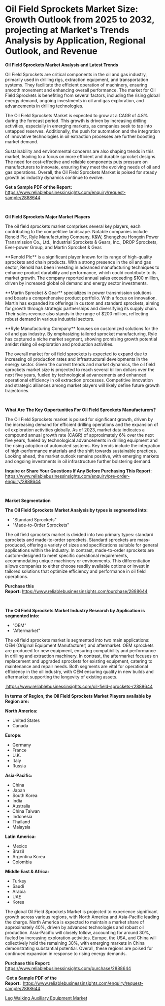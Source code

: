 <p><h1>Oil Field Sprockets Market Size: Growth Outlook from 2025 to 2032, projecting at Market's Trends Analysis by Application, Regional Outlook, and Revenue</h1></p><p><strong>Oil Field Sprockets Market Analysis and Latest Trends</strong></p>
<p><p>Oil Field Sprockets are critical components in the oil and gas industry, primarily used in drilling rigs, extraction equipment, and transportation systems. They facilitate the efficient operation of machinery, ensuring smooth movement and enhancing overall performance. The market for Oil Field Sprockets is benefiting from several factors, including the rising global energy demand, ongoing investments in oil and gas exploration, and advancements in drilling technologies.</p><p>The Oil Field Sprockets Market is expected to grow at a CAGR of 4.8% during the forecast period. This growth is driven by increasing drilling activities, especially in emerging markets, as companies seek to tap into untapped reserves. Additionally, the push for automation and the integration of innovative technologies in oil extraction processes are further boosting market demand. </p><p>Sustainability and environmental concerns are also shaping trends in this market, leading to a focus on more efficient and durable sprocket designs. The need for cost-effective and reliable components puts pressure on manufacturers to innovate, ensuring they meet the evolving needs of oil and gas operations. Overall, the Oil Field Sprockets Market is poised for steady growth as industry dynamics continue to evolve.</p></p>
<p><strong>Get a Sample PDF of the Report:&nbsp;</strong> <a href="https://www.reliablebusinessinsights.com/enquiry/request-sample/2888644?utm_campaign=2215&utm_medium=2&utm_source=Github&utm_content=ia&utm_term=14032025&utm_id=oil-field-sprockets">https://www.reliablebusinessinsights.com/enquiry/request-sample/2888644</a></p>
<p>&nbsp;</p>
<p><strong>Oil Field Sprockets Major Market Players</strong></p>
<p><p>The oil field sprockets market comprises several key players, each contributing to the competitive landscape. Notable companies include Renold Plc, Ryle Manufacturing Company, K&W, Shengzhou Hongxin Power Transmission Co., Ltd., Industrial Sprockets & Gears, Inc., DROP Sprockets, Ever-power Group, and Martin Sprocket & Gear. </p><p>**Renold Plc** is a significant player known for its range of high-quality sprockets and chain products. With a strong presence in the oil and gas sector, Renold has been investing in advanced manufacturing techniques to enhance product durability and performance, which could contribute to its market growth. The company reported annual sales exceeding $100 million, driven by increased global oil demand and energy sector investments.</p><p>**Martin Sprocket & Gear** specializes in power transmission solutions and boasts a comprehensive product portfolio. With a focus on innovation, Martin has expanded its offerings in custom and standard sprockets, aiming for growth through strategic partnerships and diversifying its supply chain. Their sales revenue also stands in the range of $200 million, reflecting robust demand in various industrial sectors.</p><p>**Ryle Manufacturing Company** focuses on customized solutions for the oil and gas industry. By emphasizing tailored sprocket manufacturing, Ryle has captured a niche market segment, showing promising growth potential amidst rising oil exploration and production activities.</p><p>The overall market for oil field sprockets is expected to expand due to increasing oil production rates and infrastructural developments in the energy sector. Given the current trends and market dynamics, the oil field sprockets market size is projected to reach several billion dollars over the next five years, fueled by technological advancements and enhanced operational efficiency in oil extraction processes. Competitive innovation and strategic alliances among market players will likely define future growth trajectories.</p></p>
<p>&nbsp;</p>
<p><strong>What Are The Key Opportunities For Oil Field Sprockets Manufacturers?</strong></p>
<p><p>The Oil Field Sprockets market is poised for significant growth, driven by the increasing demand for efficient drilling operations and the expansion of oil exploration activities globally. As of 2023, market data indicates a compound annual growth rate (CAGR) of approximately 6% over the next five years, fueled by technological advancements in drilling equipment and the rising adoption of automated systems. Key trends include the integration of high-performance materials and the shift towards sustainable practices. Looking ahead, the market outlook remains positive, with emerging markets and ongoing investments in oil infrastructure further bolstering demand.</p></p>
<p><strong>Inquire or Share Your Questions If Any Before Purchasing This Report:</strong> <a href="https://www.reliablebusinessinsights.com/enquiry/pre-order-enquiry/2888644?utm_campaign=2215&utm_medium=2&utm_source=Github&utm_content=ia&utm_term=14032025&utm_id=oil-field-sprockets">https://www.reliablebusinessinsights.com/enquiry/pre-order-enquiry/2888644</a></p>
<p>&nbsp;</p>
<p><strong>Market Segmentation</strong></p>
<p><strong>The Oil Field Sprockets Market Analysis by types is segmented into:</strong></p>
<p><ul><li>"Standard Sprockets"</li><li>"Made-to-Order Sprockets"</li></ul></p>
<p><p>The oil field sprockets market is divided into two primary types: standard sprockets and made-to-order sprockets. Standard sprockets are mass-produced, offering a variety of sizes and specifications suitable for general applications within the industry. In contrast, made-to-order sprockets are custom-designed to meet specific operational requirements, accommodating unique machinery or environments. This differentiation allows companies to either choose readily available options or invest in tailored solutions that optimize efficiency and performance in oil field operations.</p></p>
<p><strong>Purchase this Report:&nbsp;</strong><a href="https://www.reliablebusinessinsights.com/purchase/2888644?utm_campaign=2215&utm_medium=2&utm_source=Github&utm_content=ia&utm_term=14032025&utm_id=oil-field-sprockets">https://www.reliablebusinessinsights.com/purchase/2888644</a></p>
<p>&nbsp;</p>
<p><strong>The Oil Field Sprockets Market Industry Research by Application is segmented into:</strong></p>
<p><ul><li>"OEM"</li><li>"Aftermarket"</li></ul></p>
<p><p>The oil field sprockets market is segmented into two main applications: OEM (Original Equipment Manufacturer) and aftermarket. OEM sprockets are produced for new equipment, ensuring compatibility and performance in drilling and extraction machinery. In contrast, the aftermarket focuses on replacement and upgraded sprockets for existing equipment, catering to maintenance and repair needs. Both segments are vital for operational efficiency in the oil industry, with OEM ensuring quality in new builds and aftermarket supporting the longevity of existing assets.</p></p>
<p><a href="https://www.reliablebusinessinsights.com/oil-field-sprockets-r2888644?utm_campaign=2215&utm_medium=2&utm_source=Github&utm_content=ia&utm_term=14032025&utm_id=oil-field-sprockets">&nbsp;https://www.reliablebusinessinsights.com/oil-field-sprockets-r2888644</a></p>
<p><strong>In terms of Region, the Oil Field Sprockets Market Players available by Region are:</strong></p>
<p>
    <p> <strong> North America: </strong>
        <ul>
            <li>United States</li>
            <li>Canada</li>
        </ul>
        </p> 
    <p> <strong> Europe: </strong>
        <ul>
            <li>Germany</li>
            <li>France</li>
            <li>U.K.</li>
            <li>Italy</li>
            <li>Russia</li>
        </ul>
        </p> 
    <p> <strong> Asia-Pacific: </strong>
        <ul>
            <li>China</li>
            <li>Japan</li>
            <li>South Korea</li>
            <li>India</li>
            <li>Australia</li>
            <li>China Taiwan</li>
            <li>Indonesia</li>
            <li>Thailand</li>
            <li>Malaysia</li>
        </ul>
        </p> 
    <p> <strong> Latin America: </strong>
        <ul>
            <li>Mexico</li>
            <li>Brazil</li>
            <li>Argentina Korea</li>
            <li>Colombia</li>
        </ul>
        </p> 
    <p> <strong> Middle East & Africa: </strong>
        <ul>
            <li>Turkey</li>
            <li>Saudi</li>
            <li>Arabia</li>
            <li>UAE</li>
            <li>Korea</li>
        </ul>
    </p>
    </p>
<p><p>The global Oil Field Sprockets Market is projected to experience significant growth across various regions, with North America and Asia-Pacific leading the charge. North America is expected to maintain a market share of approximately 40%, driven by advanced technologies and robust oil production. Asia-Pacific will closely follow, accounting for around 30%, fueled by increasing exploration activities. Europe, the USA, and China will collectively hold the remaining 30%, with emerging markets in China demonstrating substantial potential. Overall, these regions are poised for continued expansion in response to rising energy demands.</p></p>
<p><strong>Purchase this Report: </strong><a href="https://www.reliablebusinessinsights.com/purchase/2888644?utm_campaign=2215&utm_medium=2&utm_source=Github&utm_content=ia&utm_term=14032025&utm_id=oil-field-sprockets">https://www.reliablebusinessinsights.com/purchase/2888644</a></p>
<p>&nbsp;<strong>Get a Sample PDF of the Report:&nbsp;&nbsp;</strong><a href="https://www.reliablebusinessinsights.com/enquiry/request-sample/2888644?utm_campaign=2215&utm_medium=2&utm_source=Github&utm_content=ia&utm_term=14032025&utm_id=oil-field-sprockets">https://www.reliablebusinessinsights.com/enquiry/request-sample/2888644</a></p>
<p><strong></strong></p>
<p><p><a href="https://github.com/SanjidaMahmud54/Market-Research-Report-List-1/blob/main/leg-walking-auxiliary-equipment-market.md?utm_campaign=2215&utm_medium=2&utm_source=Github&utm_content=ia&utm_term=14032025&utm_id=oil-field-sprockets">Leg Walking Auxiliary Equipment Market</a></p></p>